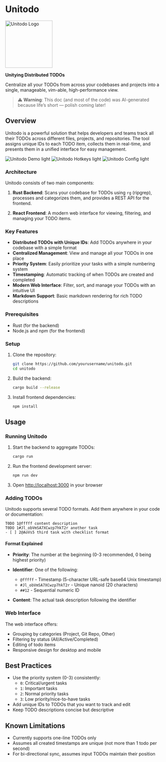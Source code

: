 # Unitodo
<img src="public/images/icon.png" alt="Unitodo Logo" width="150" />

**Unitying Distributed TODOs**

Centralize all your TODOs from across your codebases and projects into a single, manageable, vim-able, high-performance view.

<!-- > ⚠️ **Warning**: Unitodo is currently a toy project in early development stage. It may contain bugs, lack features, or undergo significant changes. Use at your own risk in production environments. -->

> ⚠️ **Warning**: This doc (and most of the code) was AI-generated because life’s short — polish coming later!

## Overview

Unitodo is a powerful solution that helps developers and teams track all their TODOs across different files, projects, and repositories. The tool assigns unique IDs to each TODO item, collects them in real-time, and presents them in a unified interface for easy management.

![Unitodo Demo light](assets/demo2-light.png)
![Unitodo Hotkeys light](assets/hotkey.png)
![Unitodo Config light](assets/demo2-config-light.png)

### Architecture

Unitodo consists of two main components:

1. **Rust Backend**: Scans your codebase for TODOs using `rg` (ripgrep), processes and categorizes them, and provides a REST API for the frontend.

2. **React Frontend**: A modern web interface for viewing, filtering, and managing your TODO items.

### Key Features

- **Distributed TODOs with Unique IDs**: Add TODOs anywhere in your codebase with a simple format
- **Centralized Management**: View and manage all your TODOs in one place
- **Priority System**: Easily prioritize your tasks with a simple numbering system
- **Timestamping**: Automatic tracking of when TODOs are created and completed
- **Modern Web Interface**: Filter, sort, and manage your TODOs with an intuitive UI
- **Markdown Support**: Basic markdown rendering for rich TODO descriptions

### Prerequisites

- Rust (for the backend)
- Node.js and npm (for the frontend)

### Setup

1. Clone the repository:
   ```bash
   git clone https://github.com/yourusername/unitodo.git
   cd unitodo
   ```

2. Build the backend:
   ```bash
   cargo build --release
   ```

3. Install frontend dependencies:
   ```bash
   npm install
   ```

## Usage

### Running Unitodo

1. Start the backend to aggregate TODOs:
   ```bash
   cargo run
   ```

2. Run the frontend development server:
   ```bash
   npm run dev
   ```

3. Open [http://localhost:3000](http://localhost:3000) in your browser

### Adding TODOs

Unitodo supports several TODO formats. Add them anywhere in your code or documentation:

```
T0DO 1@fffff content description
T0DO 1#Jl_obVmSA7XCwzp7hkT2r another task
- [ ] 2@AoVs5 third task with checklist format
```

#### Format Explained

- **Priority**: The number at the beginning (0-3 recommended, 0 being highest priority)
- **Identifier**: One of the following:
  - `@fffff` - Timestamp (5-character URL-safe base64 Unix timestamp)
  - `#Jl_obVmSA7XCwzp7hkT2r` - Unique nanoid (20 characters)
  - `##12` - Sequential numeric ID

- **Content**: The actual task description following the identifier

### Web Interface

The web interface offers:

- Grouping by categories (Project, Git Repo, Other)
- Filtering by status (All/Active/Completed)
- Editing of todo items
- Responsive design for desktop and mobile

## Best Practices

- Use the priority system (0-3) consistently:
  - `0`: Critical/urgent tasks
  - `1`: Important tasks
  - `2`: Normal priority tasks
  - `3`: Low priority/nice-to-have tasks
- Add unique IDs to TODOs that you want to track and edit
- Keep TODO descriptions concise but descriptive

## Known Limitations

- Currently supports one-line TODOs only
- Assumes all created timestamps are unique (not more than 1 todo per second)
- For bi-directional sync, assumes input TODOs maintain their position